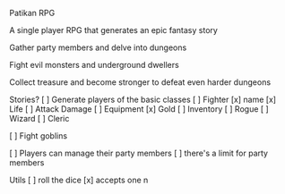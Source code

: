 Patikan RPG

A single player RPG that generates an epic fantasy story

Gather party members and delve into dungeons

Fight evil monsters and underground dwellers

Collect treasure and become stronger to defeat even harder dungeons


Stories?
[ ] Generate players of the basic classes
    [ ] Fighter
        [x] name
        [x] Life
        [ ] Attack Damage
        [ ] Equipment
        [x] Gold
        [ ] Inventory
    [ ] Rogue
    [ ] Wizard
    [ ] Cleric

[ ] Fight goblins

[ ] Players can manage their party members
    [ ] there's a limit for party members

Utils
    [ ] roll the dice
        [x] accepts one n
